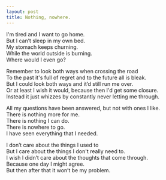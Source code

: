 ```yaml
---
layout: post
title: Nothing, nowhere.
---
```


I'm tired and I want to go home. <br>
But I can’t sleep in my own bed. <br>
My stomach keeps churning. <br>
While the world outside is burning. <br>
Where would I even go?

Remember to look both ways when crossing the road <br>
To the past it's full of regret and to the future all is bleak. <br>
But I could look both ways and it’d still run me over. <br>
Or at least I wish it would, because then I'd get some closure. <br>
Instead it just whizzes by constantly never letting me through.

All my questions have been answered, but not with ones I like. <br>
There is nothing more for me. <br>
There is nothing I can do. <br>
There is nowhere to go. <br>
I have seen everything that I needed.

I don’t care about the things I used to <br>
But I care about the things I don't really need to. <br>
I wish I didn’t care about the thoughts that come through. <br>
Because one day I might agree. <br>
But then after that it won’t be my problem.


